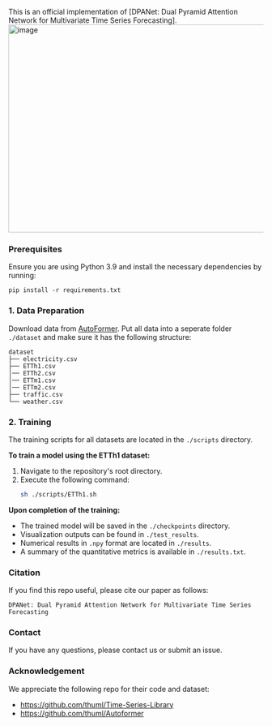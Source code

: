 

This is an official implementation of [DPANet: Dual Pyramid Attention Network for Multivariate Time Series Forecasting].
<img width="925" height="410" alt="image" src="https://github.com/user-attachments/assets/fa4a7515-ffc1-454f-9d12-9fb07bbd37c0" />

### Prerequisites

Ensure you are using Python 3.9 and install the necessary dependencies by running:
```
pip install -r requirements.txt
```

### 1. Data Preparation
Download data from [AutoFormer](https://drive.google.com/drive/folders/1ZOYpTUa82_jCcxIdTmyr0LXQfvaM9vIy). Put all data into a seperate folder `./dataset` and make sure it has the following structure:
```
dataset
├── electricity.csv
├── ETTh1.csv
│── ETTh2.csv
│── ETTm1.csv
│── ETTm2.csv
├── traffic.csv
└── weather.csv

```

<!-- 2. Training. All training scripts are in the folder `./scripts`. If you want to train model for ETTh1 dataset, simply run the following command:
    ```
    sh ./scripts/ETTh1.sh
    ```
    When the training is done, you can find model in `./checkpoints`, visualization result in `./test_results`, npy result in `./results`, quantative result in `./results.txt`. -->


### 2. Training

The training scripts for all datasets are located in the `./scripts` directory. 

**To train a model using the ETTh1 dataset:**
1. Navigate to the repository's root directory.
2. Execute the following command:
    ```bash
    sh ./scripts/ETTh1.sh
    ```

**Upon completion of the training:**
- The trained model will be saved in the `./checkpoints` directory.
- Visualization outputs can be found in `./test_results`.
- Numerical results in `.npy` format are located in `./results`.
- A summary of the quantitative metrics is available in `./results.txt`.


### Citation
If you find this repo useful, please cite our paper as follows:

```
DPANet: Dual Pyramid Attention Network for Multivariate Time Series Forecasting

```

### Contact
If you have any questions, please contact us or submit an issue.

### Acknowledgement
We appreciate the following repo for their code and dataset:
- https://github.com/thuml/Time-Series-Library
- https://github.com/thuml/Autoformer
